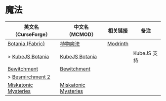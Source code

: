 # 魔法

| 英文名（CurseForge）                                                            | 中文名（MCMOD）                                        | 相关链接                                     | 备注        |
| ------------------------------------------------------------------------------- | ------------------------------------------------------ | -------------------------------------------- | ----------- |
| [Botania (Fabric)](https://www.curseforge.com/minecraft/mc-mods/botania-fabric) | [植物魔法](https://www.mcmod.cn/class/332.html)        | [Modrinth](https://modrinth.com/mod/botania) |             |
| > [KubeJS Botania](https://www.curseforge.com/minecraft/mc-mods/kubejs-botania) | [KubeJS Botania](https://www.mcmod.cn/class/6505.html) |                                              | KubeJS 支持 |
| [Bewitchment](https://www.curseforge.com/minecraft/mc-mods/bewitchment)         | [Bewitchment](https://www.mcmod.cn/class/1127.html)    |                                              |             |
| > [Besmirchment 2](https://www.curseforge.com/minecraft/mc-mods/besmirchment-2) |                                                        |                                              |             |
| [Miskatonic Mysteries](https://www.curseforge.com/minecraft/mc-mods/miskatonic-mysteries) | [Miskatonic Mysteries](https://www.mcmod.cn/class/4608.html) |          |      |
